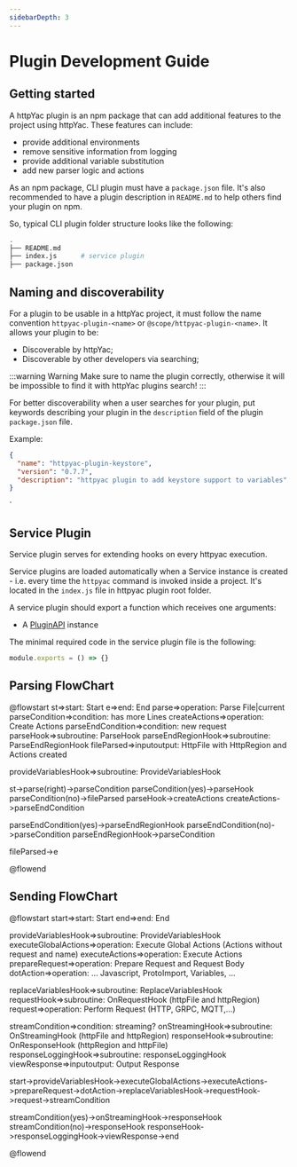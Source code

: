 ```yaml
---
sidebarDepth: 3
---
```


# Plugin Development Guide

## Getting started

A httpYac plugin is an npm package that can add additional features to the project using httpYac. These features can include:

- provide additional environments
- remove sensitive information from logging
- provide additional variable substitution
- add new parser logic and actions

As an npm package, CLI plugin must have a `package.json` file. It's also recommended to have a plugin description in `README.md` to help others find your plugin on npm.

So, typical CLI plugin folder structure looks like the following:

```bash
.
├── README.md
├── index.js      # service plugin
├── package.json
```

## Naming and discoverability

For a plugin to be usable in a httpYac project, it must follow the name convention `httpyac-plugin-<name>` or `@scope/httpyac-plugin-<name>`. It allows your plugin to be:

- Discoverable by httpYac;
- Discoverable by other developers via searching;

:::warning Warning
Make sure to name the plugin correctly, otherwise it will be impossible to find it with httpYac plugins search!
:::

For better discoverability when a user searches for your plugin, put keywords describing your plugin in the `description` field of the plugin `package.json` file.

Example:

```json
{
  "name": "httpyac-plugin-keystore",
  "version": "0.7.7",
  "description": "httpyac plugin to add keystore support to variables"
}
```
`


## Service Plugin

Service plugin serves for extending hooks on every httpyac execution.

Service plugins are loaded automatically when a Service instance is created - i.e. every time the `httpyac` command is invoked inside a project. It's located in the `index.js` file in httpyac plugin root folder.

A service plugin should export a function which receives one arguments:

- A [PluginAPI](plugin-api.md) instance

The minimal required code in the service plugin file is the following:

```js
module.exports = () => {}
```


## Parsing FlowChart


@flowstart
st=>start: Start
e=>end: End
parse=>operation: Parse File|current
parseCondition=>condition: has more Lines
createActions=>operation: Create Actions
parseEndCondition=>condition: new request
parseHook=>subroutine: ParseHook
parseEndRegionHook=>subroutine: ParseEndRegionHook
fileParsed=>inputoutput: HttpFile with HttpRegion and Actions created

provideVariablesHook=>subroutine: ProvideVariablesHook


st->parse(right)->parseCondition
parseCondition(yes)->parseHook
parseCondition(no)->fileParsed
parseHook->createActions
createActions->parseEndCondition

parseEndCondition(yes)->parseEndRegionHook
parseEndCondition(no)->parseCondition
parseEndRegionHook->parseCondition

fileParsed->e

@flowend

## Sending FlowChart


@flowstart
start=>start: Start
end=>end: End

provideVariablesHook=>subroutine: ProvideVariablesHook
executeGlobalActions=>operation: Execute Global Actions (Actions without request and name)
executeActions=>operation: Execute Actions
prepareRequest=>operation: Prepare Request and Request Body
dotAction=>operation: ... Javascript, ProtoImport, Variables, ...

replaceVariablesHook=>subroutine: ReplaceVariablesHook
requestHook=>subroutine: OnRequestHook (httpFile and httpRegion)
request=>operation: Perform Request (HTTP, GRPC, MQTT,...)

streamCondition=>condition: streaming?
onStreamingHook=>subroutine: OnStreamingHook (httpFile and httpRegion)
responseHook=>subroutine: OnResponseHook (httpRegion and httpFile)
responseLoggingHook=>subroutine: responseLoggingHook
viewResponse=>inputoutput: Output Response

start->provideVariablesHook->executeGlobalActions->executeActions->prepareRequest->dotAction->replaceVariablesHook->requestHook->request->streamCondition

streamCondition(yes)->onStreamingHook->responseHook
streamCondition(no)->responseHook
responseHook->responseLoggingHook->viewResponse->end



@flowend

